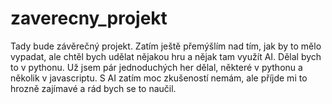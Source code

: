 # zaverecny_projekt
Tady bude závěrečný projekt.
Zatím ještě přemýšlím nad tím, jak by to mělo vypadat, ale chtěl bych udělat nějakou hru a nějak tam využít AI. Dělal bych to v pythonu. Už jsem pár jednoduchých her dělal, některé v pythonu a několik v javascriptu. S AI zatím moc zkušeností nemám, ale příjde mi to hrozně zajímavé a rád bych se to naučil.
